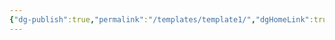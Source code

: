 ```yaml
---
{"dg-publish":true,"permalink":"/templates/template1/","dgHomeLink":true,"dgPassFrontmatter":false}
---
```

